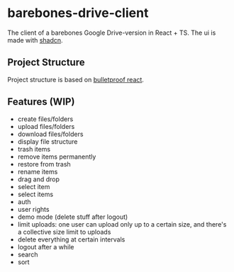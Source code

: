 # barebones-drive-client

The client of a barebones Google Drive-version in React + TS. The ui is made with [shadcn](https://ui.shadcn.com/).

## Project Structure

Project structure is based on [bulletproof react](https://github.com/alan2207/bulletproof-react).

## Features (WIP)

- create files/folders
- upload files/folders
- download files/folders
- display file structure
- trash items
- remove items permanently
- restore from trash
- rename items
- drag and drop
- select item
- select items
- auth
- user rights
- demo mode (delete stuff after logout)
- limit uploads: one user can upload only up to a certain size, and there's a collective size limit to uploads
- delete everything at certain intervals
- logout after a while
- search
- sort

